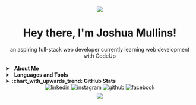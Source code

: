 <div align="center">
<img src="https://media.giphy.com/media/1VHT1fee6ydSasXVOY/giphy.gif" align="center" style="width: 85%" />
</div>
<h1 align="center"></a>Hey there, I'm Joshua Mullins!</h1>
<div align="center">an aspiring full-stack web developer currently learning web development with CodeUp</div>
<br>
<details>
  <summary><b>&nbsp;&nbsp;About&nbsp;Me</b></summary>
  <br/>
- Living in Dallas, TX
  <br>
- I’m currently learning JavaScript, HTML, and CSS
  <br>
- Ask me about travel, video games, or D&D
<br>
</details>
<details>
  <summary><b>&nbsp;&nbsp;Languages&nbsp;and&nbsp;Tools</b></summary>
  <br/>
  <p align="center"> <a href="https://developer.mozilla.org/en-US/docs/Web/JavaScript" target="_blank" rel="noreferrer"> <img src="https://raw.githubusercontent.com/devicons/devicon/master/icons/javascript/javascript-original.svg" alt="javascript" width="80" height="80"/> </a> <a href="https://www.mysql.com/" target="_blank" rel="noreferrer"> <a href="https://www.w3schools.com/css/" target="_blank" rel="noreferrer"> <img src="https://raw.githubusercontent.com/devicons/devicon/master/icons/css3/css3-original-wordmark.svg" alt="css3" width="80" height="80"/> </a> <a href="https://www.w3.org/html/" target="_blank" rel="noreferrer"> <img src="https://raw.githubusercontent.com/devicons/devicon/master/icons/html5/html5-original-wordmark.svg" alt="html5" width="80" height="80"/> </a> <a href="https://www.java.com" target="_blank" rel="noreferrer"> <img src="https://raw.githubusercontent.com/devicons/devicon/master/icons/java/java-original.svg" alt="java" width="80" height="80"/> </a> <a href="https://spring.io/" target="_blank" rel="noreferrer"> <img src="https://www.vectorlogo.zone/logos/springio/springio-icon.svg" alt="spring" width="80" height="80"/> <img src="https://raw.githubusercontent.com/devicons/devicon/master/icons/mysql/mysql-original-wordmark.svg" alt="mysql" width="80" height="80"/> </a> <a href="https://www.photoshop.com/en" target="_blank" rel="noreferrer"> </a> </a> </p>
  <div align="center"><br>
</div>
</details>
<details>
<summary><b>:chart_with_upwards_trend: GitHub Stats</b></summary><br>
<div align="center"><img src="https://github-readme-stats.vercel.app/api?username=joshua-stephen-mullins&show_icons=true&count_private=true&hide_border=true" align="center" /></div>  
</details>
<div align="center">
<a href="https://linkedin.com/in/joshuamullins" target="_blank">
<img src=https://img.shields.io/badge/linkedin-%231E77B5.svg?&style=for-the-badge&logo=linkedin&logoColor=white alt=linkedin style="margin-bottom: 5px;" />
</a>
<a href="https://instagram.com/mrjoshuamullins" target="_blank">
<img src=https://img.shields.io/badge/instagram-%23000000.svg?&style=for-the-badge&logo=instagram&logoColor=white alt=instagram style="margin-bottom: 5px;" />
</a>
<a href="https://github.com/joshua-stephen-mullins" target="_blank">
<img src=https://img.shields.io/badge/github-%2324292e.svg?&style=for-the-badge&logo=github&logoColor=white alt=github style="margin-bottom: 5px;" />
</a>
<a href="https://www.facebook.com/joshmu11ins" target="_blank">
<img src=https://img.shields.io/badge/facebook-%232E87FB.svg?&style=for-the-badge&logo=facebook&logoColor=white alt=facebook style="margin-bottom: 5px;" />
</a>  
</div>
<div align="center">
<img src="https://komarev.com/ghpvc/?username=joshua-stephen-mullins&&style=flat-square" align="center" />
</div>  
<div align="center"></div>
<br />
